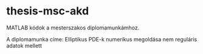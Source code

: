# thesis-msc-akd
MATLAB kódok a mesterszakos diplomamunkámhoz.

A diplomamunka címe: Elliptikus PDE-k numerikus megoldása nem reguláris adatok mellett
